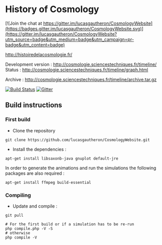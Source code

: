 # History of Cosmology

[![Join the chat at https://gitter.im/lucasgautheron/CosmologyWebsite](https://badges.gitter.im/lucasgautheron/CosmologyWebsite.svg)](https://gitter.im/lucasgautheron/CosmologyWebsite?utm_source=badge&utm_medium=badge&utm_campaign=pr-badge&utm_content=badge)

http://histoiredelacosmologie.fr/

Development version : http://cosmologie.sciencestechniques.fr/timeline/ 
Status : http://cosmologie.sciencestechniques.fr/timeline/graph.html

Archive : http://cosmologie.sciencestechniques.fr/timeline/archive.tar.gz

[![Build Status](https://travis-ci.org/lucasgautheron/CosmologyWebsite.svg?branch=master)](https://travis-ci.org/lucasgautheron/CosmologyWebsite) [![Gitter](https://badges.gitter.im/Join%20Chat.svg)](https://gitter.im/lucasgautheron/CosmologyWebsite?utm_source=badge&utm_medium=badge&utm_campaign=pr-badge&utm_content=badge)

## Build instructions

### First build

 * Clone the repository
```
git clone https://github.com/lucasgautheron/CosmologyWebsite.git
```
 * Install the dependencies :
 
```
apt-get install libsaxonb-java gnuplot default-jre
```

In order to generate the animations and run the simulations the following packages are also required :
```
apt-get install ffmpeg build-essential
```

### Compiling
 * Update and compile :

```
git pull

# For the first build or if a simulation has to be re-run
php compile.php -V -S
# otherwise
php compile -V
```

